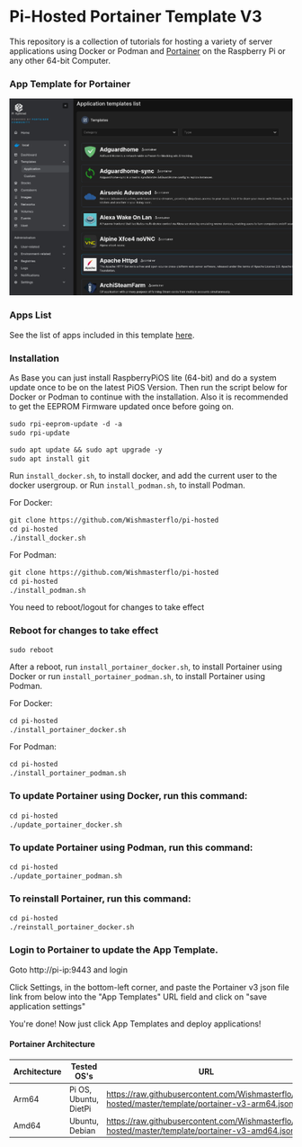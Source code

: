 # Pi-Hosted Portainer Template V3

This repository is a collection of tutorials for hosting a variety of server applications using Docker or Podman and [Portainer](https://github.com/portainer/portainer) on the Raspberry Pi or any other 64-bit Computer.

### App Template for Portainer
![App Template Image](https://github.com/Wishmasterflo/pi-hosted/blob/master/apptemplate.png?raw=true)

### Apps List

See the list of apps included in this template [here](https://github.com/Wishmasterflo/pi-hosted/blob/master/docs/AppList.md).

### Installation
As Base you can just install RaspberryPiOS lite (64-bit) and do a system update once to be on the latest PiOS Version.
Then run the script below for Docker or Podman to continue with the installation.
Also it is recommended to get the EEPROM Firmware updated once before going on.
```
sudo rpi-eeprom-update -d -a
sudo rpi-update
```

```
sudo apt update && sudo apt upgrade -y
sudo apt install git
```
Run `install_docker.sh`, to install docker, and add the current user to the docker usergroup.
or
Run `install_podman.sh`, to install Podman.

For Docker:
```
git clone https://github.com/Wishmasterflo/pi-hosted
cd pi-hosted
./install_docker.sh
```
For Podman:
```
git clone https://github.com/Wishmasterflo/pi-hosted
cd pi-hosted
./install_podman.sh
```
You need to reboot/logout for changes to take effect

### Reboot for changes to take effect

```
sudo reboot
```
After a reboot, run `install_portainer_docker.sh`, to install Portainer using Docker or
run `install_portainer_podman.sh`, to install Portainer using Podman. 

For Docker:
```
cd pi-hosted
./install_portainer_docker.sh 
```
For Podman:
```
cd pi-hosted
./install_portainer_podman.sh
```

### To update Portainer using Docker, run this command:
```
cd pi-hosted
./update_portainer_docker.sh
```
### To update Portainer using Podman, run this command:
```
cd pi-hosted
./update_portainer_podman.sh
```

### To reinstall Portainer, run this command:
```
cd pi-hosted
./reinstall_portainer_docker.sh
```


### Login to Portainer to update the App Template.

Goto http://pi-ip:9443 and login

Click Settings, in the bottom-left corner, and paste the Portainer v3 json file link from below into the "App Templates" URL field and click on "save application settings"

You're done! Now just click App Templates and deploy applications!

#### Portainer Architecture

| Architecture | Tested OS's | URL |
| ------------ | ----------- | --- |
| Arm64   | Pi OS, Ubuntu, DietPi | https://raw.githubusercontent.com/Wishmasterflo/pi-hosted/master/template/portainer-v3-arm64.json|
| Amd64   | Ubuntu, Debian | https://raw.githubusercontent.com/Wishmasterflo/pi-hosted/master/template/portainer-v3-amd64.json |

